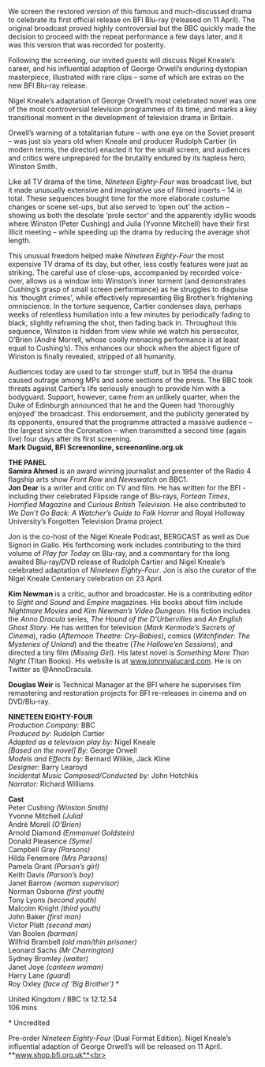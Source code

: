 
We screen the restored version of this famous and much-discussed drama to celebrate its first official release on BFI Blu-ray (released on 11 April). The original broadcast proved highly controversial but the BBC quickly made the decision to proceed with the repeat performance a few days later, and it was this version that was recorded for posterity.

Following the screening, our invited guests will discuss Nigel Kneale’s career, and his influential adaption of George Orwell’s enduring dystopian masterpiece, illustrated with rare clips – some of which are extras on the new BFI Blu-ray release.

Nigel Kneale’s adaptation of George Orwell’s most celebrated novel was one of the most controversial television programmes of its time, and marks a key transitional moment in the development of television drama in Britain.

Orwell’s warning of a totalitarian future – with one eye on the Soviet present – was just six years old when Kneale and producer Rudolph Cartier (in modern terms, the director) enacted it for the small screen, and audiences and critics were unprepared for the brutality endured by its hapless hero, Winston Smith.

Like all TV drama of the time, _Nineteen Eighty-Four_ was broadcast live, but it made unusually extensive and imaginative use of filmed inserts – 14 in total. These sequences bought time for the more elaborate costume changes or scene set-ups, but also served to ‘open out’ the action – showing us both the desolate ‘prole sector’ and the apparently idyllic woods where Winston (Peter Cushing) and Julia (Yvonne Mitchell) have their first illicit meeting – while speeding up the drama by reducing the average shot length.

This unusual freedom helped make _Nineteen Eighty-Four_ the most expensive TV drama of its day, but other, less costly features were just as striking. The careful use of close-ups, accompanied by recorded voice-over, allows us a window into Winston’s inner torment (and demonstrates Cushing’s grasp of small screen performance) as he struggles to disguise his ‘thought crimes’, while effectively representing Big Brother’s frightening omniscience. In the torture sequence, Cartier condenses days, perhaps weeks of relentless humiliation into a few minutes by periodically fading to black, slightly reframing the shot, then fading back in. Throughout this sequence, Winston is hidden from view while we watch his persecutor, O’Brien (André Morrell, whose coolly menacing performance is at least equal to Cushing’s). This enhances our shock when the abject figure of Winston is finally revealed, stripped of all humanity.

Audiences today are used to far stronger stuff, but in 1954 the drama caused outrage among MPs and some sections of the press. The BBC took threats against Cartier’s life seriously enough to provide him with a bodyguard. Support, however, came from an unlikely quarter, when the Duke of Edinburgh announced that he and the Queen had ‘thoroughly enjoyed’ the broadcast. This endorsement, and the publicity generated by its opponents, ensured that the programme attracted a massive audience – the largest since the Coronation – when transmitted a second time (again live) four days after its first screening.<br>
**Mark Duguid, BFI Screenonline, screenonline.org.uk**<br>

**THE PANEL**<br>
**Samira Ahmed** is an award winning journalist and presenter of the Radio 4 flagship arts show _Front Row_ and _Newswatch_ on BBC1.<br>
**Jon Dear** is a writer and critic on TV and film. He has written for the BFI - including their celebrated Flipside range of Blu-rays, _Fortean Times_, _Horrified Magazine_ and _Curious British Television_. He also contributed to _We Don’t Go Back: A Watcher’s Guide to Folk Horror_ and Royal Holloway University’s Forgotten Television Drama project.

Jon is the co-host of the Nigel Kneale Podcast, BERGCAST as well as Due Signori in Giallo. His forthcoming work includes contributing to the third volume of _Play for Today_ on Blu-ray, and a commentary for the long awaited Blu-ray/DVD release of Rudolph Cartier and Nigel Kneale’s celebrated adaptation of _Nineteen Eighty-Four_. Jon is also the curator of the Nigel Kneale Centenary celebration on 23 April.<br>

**Kim Newman** is a critic, author and broadcaster. He is a contributing editor to _Sight and Sound_ and _Empire_ magazines. His books about film include _Nightmare Movies_ and _Kim Newman’s Video Dungeon_. His fiction includes the _Anno Dracula_ series, _The Hound of the D’Urbervilles_ and _An English Ghost Story_. He has written for television (_Mark Kermode’s Secrets of Cinema_), radio (_Afternoon Theatre: Cry-Babies_), comics (_Witchfinder: The Mysteries of Unland_) and the theatre (_The Hallowe’en Sessions_), and directed a tiny film (_Missing Girl_). His latest novel is _Something More Than Night_ (Titan Books). His website is at www.johnnyalucard.com. He is on Twitter as @AnnoDracula.<br>

**Douglas Weir** is Technical Manager at the BFI where he supervises film remastering and restoration projects for BFI re-releases in cinema and on DVD/Blu-ray.<br>

**NINETEEN EIGHTY-FOUR**<br>
_Production Company:_ BBC<br>
_Produced by:_ Rudolph Cartier<br>
_Adapted as a television play by:_ Nigel Kneale<br>
_[Based on the novel] By:_ George Orwell<br>
_Models and Effects by:_ Bernard Wilkie, Jack Kline<br>
_Designer:_ Barry Learoyd<br>
_Incidental Music Composed/Conducted by:_ John Hotchkis<br>
_Narrator:_ Richard Williams<br>

**Cast**<br>
Peter Cushing _(Winston Smith)_<br>
Yvonne Mitchell _(Julia)_<br>
André Morell _(O’Brien)_<br>
Arnold Diamond _(Emmanuel Goldstein)_<br>
Donald Pleasence _(Syme)_<br>
Campbell Gray _(Parsons)_<br>
Hilda Fenemore _(Mrs Parsons)_<br>
Pamela Grant _(Parson’s girl)_<br>
Keith Davis _(Parson’s boy)_<br>
Janet Barrow _(woman supervisor)_<br>
Norman Osborne _(first youth)_<br>
Tony Lyons _(second youth)_<br>
Malcolm Knight _(third youth)_<br>
John Baker _(first man)_<br>
Victor Platt _(second man)_<br>
Van Boolen _(barman)_<br>
Wilfrid Brambell _(old man/thin prisoner)_<br>
Leonard Sachs _(Mr Charrington)_<br>
Sydney Bromley _(waiter)_<br>
Janet Joye _(canteen woman)_<br>
Harry Lane _(guard)_<br>
Roy Oxley _(face of ‘Big Brother’)_ *<br>

United Kingdom / BBC tx 12.12.54<br>
106 mins<br>

\* Uncredited<br>

Pre-order _Nineteen Eighty-Four_ (Dual Format Edition). Nigel Kneale’s influential adaption of George Orwell’s will be released on 11 April. **www.shop.bfi.org.uk**<br>
<!--stackedit_data:
eyJoaXN0b3J5IjpbLTU2NjY0NDg4NywtMTIxNzg5NTA0Ml19
-->